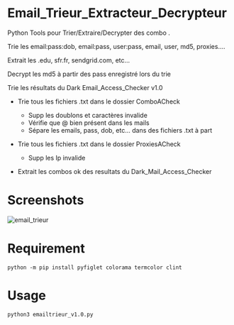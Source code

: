 # Email_Trieur_Extracteur_Decrypteur

Python Tools pour Trier/Extraire/Decrypter des combo .

Trie les email:pass:dob, email:pass, user:pass, email, user, md5, proxies....

Extrait les .edu, sfr.fr, sendgrid.com, etc...

Decrypt les md5 à partir des pass enregistré lors du trie

Trie les résultats du Dark Email_Access_Checker v1.0

- Trie tous les fichiers .txt dans le dossier ComboACheck 
  - Supp les doublons et caractères invalide
  - Vérifie que @ bien présent dans les mails
  - Sépare les emails, pass, dob, etc... dans des fichiers .txt à part

- Trie tous les fichiers .txt dans le dossier  ProxiesACheck
  - Supp les Ip invalide

- Extrait les combos ok des resultats du Dark_Mail_Access_Checker

# Screenshots
![email_trieur](https://user-images.githubusercontent.com/89575931/132107204-9e217b92-d2e8-41e1-a752-e09b5ccffee0.png)

# Requirement
`python -m pip install pyfiglet colorama termcolor clint`
# Usage
`python3 emailtrieur_v1.0.py`
